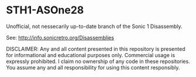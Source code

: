 STH1-ASOne28
============

Unofficial, not nessecarily up-to-date branch of the Sonic 1 Disassembly.

See: http://info.sonicretro.org/Disassemblies

DISCLAIMER:
Any and all content presented in this repository is presented for informational and educational purposes only.
Commercial usage is expressly prohibited. I claim no ownership of any code in these repositories. 
You assume any and all responsibility for using this content responsibly.
